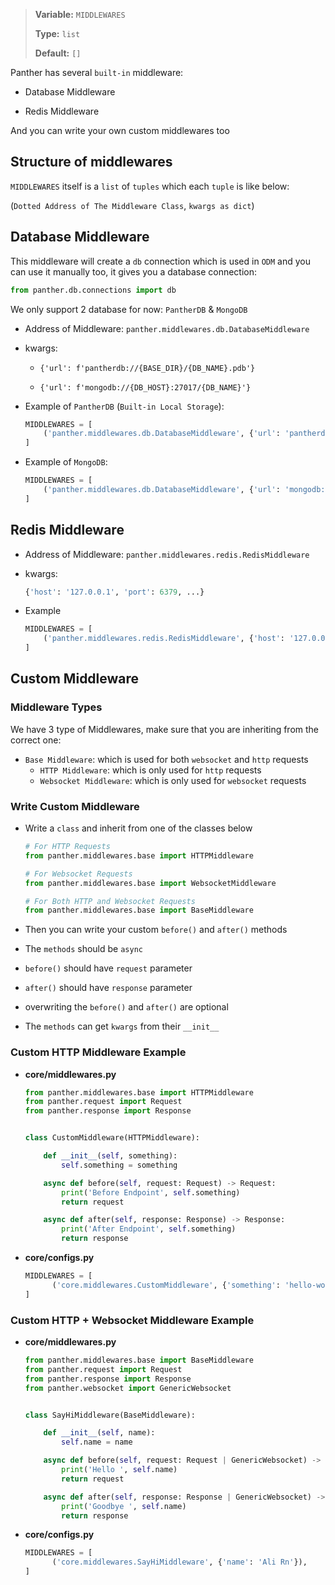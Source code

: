 > <b>Variable:</b> `MIDDLEWARES` 
> 
> <b>Type:</b> `list` 
> 
> <b>Default:</b> `[]`

Panther has several `built-in` middleware:

- Database Middleware

- Redis Middleware

And you can write your own custom middlewares too


## Structure of middlewares
`MIDDLEWARES` itself is a `list` of `tuples` which each `tuple` is like below:

(`Dotted Address of The Middleware Class`, `kwargs as dict`)


## Database Middleware
This middleware will create a `db` connection which is used in `ODM` and you can use it manually too, it gives you a database connection:

```python
from panther.db.connections import db
```

We only support 2 database for now: `PantherDB` & `MongoDB`

- Address of Middleware: `panther.middlewares.db.DatabaseMiddleware`
- kwargs:
    * `{'url': f'pantherdb://{BASE_DIR}/{DB_NAME}.pdb'}`

    * `{'url': f'mongodb://{DB_HOST}:27017/{DB_NAME}'}`

- Example of `PantherDB` (`Built-in Local Storage`):
  ```python
  MIDDLEWARES = [
      ('panther.middlewares.db.DatabaseMiddleware', {'url': 'pantherdb://project_directory/database.pdb'}),
  ]
  ```
- Example of `MongoDB`:
  ```python
  MIDDLEWARES = [
      ('panther.middlewares.db.DatabaseMiddleware', {'url': 'mongodb://127.0.0.1:27017/example'}),
  ]
  ```
  
## Redis Middleware
- Address of Middleware: `panther.middlewares.redis.RedisMiddleware`
- kwargs: 
    ```python
    {'host': '127.0.0.1', 'port': 6379, ...}
    ```

- Example
  ```python
  MIDDLEWARES = [
      ('panther.middlewares.redis.RedisMiddleware', {'host': '127.0.0.1', 'port': 6379}),
  ]
  ```
  
## Custom Middleware
### Middleware Types
  We have 3 type of Middlewares, make sure that you are inheriting from the correct one:
  - `Base Middleware`: which is used for both `websocket` and `http` requests 
    - `HTTP Middleware`: which is only used for `http` requests
    - `Websocket Middleware`: which is only used for `websocket` requests

### Write Custom Middleware
  - Write a `class` and inherit from one of the classes below
    ```python
    # For HTTP Requests
    from panther.middlewares.base import HTTPMiddleware
    
    # For Websocket Requests
    from panther.middlewares.base import WebsocketMiddleware
    
    # For Both HTTP and Websocket Requests
    from panther.middlewares.base import BaseMiddleware
    ```

  - Then you can write your custom `before()` and `after()` methods

  - The `methods` should be `async`
  - `before()` should have `request` parameter
  - `after()` should have `response` parameter
  - overwriting the `before()` and `after()` are optional
  - The `methods` can get `kwargs` from their `__init__`

### Custom HTTP Middleware Example
- **core/middlewares.py**
    ```python
    from panther.middlewares.base import HTTPMiddleware
    from panther.request import Request
    from panther.response import Response


    class CustomMiddleware(HTTPMiddleware):

        def __init__(self, something):
            self.something = something

        async def before(self, request: Request) -> Request:
            print('Before Endpoint', self.something)
            return request

        async def after(self, response: Response) -> Response:
            print('After Endpoint', self.something)
            return response
    ```

- **core/configs.py**
    ```python
    MIDDLEWARES = [
          ('core.middlewares.CustomMiddleware', {'something': 'hello-world'}),
    ]
    ```
  
### Custom HTTP + Websocket Middleware Example
- **core/middlewares.py**
    ```python
    from panther.middlewares.base import BaseMiddleware
    from panther.request import Request
    from panther.response import Response
    from panther.websocket import GenericWebsocket 


    class SayHiMiddleware(BaseMiddleware):

        def __init__(self, name):
            self.name = name

        async def before(self, request: Request | GenericWebsocket) -> Request | GenericWebsocket:
            print('Hello ', self.name)
            return request

        async def after(self, response: Response | GenericWebsocket) -> Response | GenericWebsocket:
            print('Goodbye ', self.name)
            return response
    ```

- **core/configs.py**
    ```python
    MIDDLEWARES = [
          ('core.middlewares.SayHiMiddleware', {'name': 'Ali Rn'}),
    ]
    ```